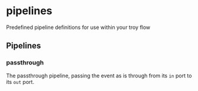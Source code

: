 
# pipelines

 Predefined pipeline definitions for use within your troy flow
## Pipelines

### passthrough

The passthrough pipeline,
passing the event as is through from its `in` port to its `out` port.
